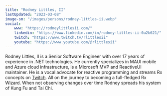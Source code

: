 ```yaml
---
title: "Rodney Littles, II"
lastUpdated: "2023-03-08"
image-sm: "/images/persons/rodney-littles-ii.webp"
social:
    www: "https://rodneylittlesii.com/"
    linkedin: "https://www.linkedin.com/in/rodney-littles-ii-0a2b621/"
    twitch: "https://www.twitch.tv/rlittlesii"
    youtube: "https://www.youtube.com/@rlittlesii"
---
```


Rodney Littles, II is a Senior Software Engineer with over 17 years of experience in .NET technologies. He currently specializes in MAUI mobile and Azure cloud infrastructure, is a Microsoft MVP and ReactiveUI maintainer. He is a vocal advocate for reactive programming and streams Rx concepts on [Twitch](https://twitch.tv/rlittlesii). All on the journey to becoming a full-fledged Rx Wizard. When not observing changes over time Rodney spreads his system of Kung Fu and Tai Chi.    

